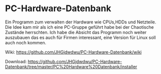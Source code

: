 # PC-Hardware-Datenbank
Ein Programm zum verwalten der Hardware wie CPUs,HDDs und Netzteile. Die Idee kam mir als ich eine PC-Gruppe geführt habe bei der Chaotische Zustände herrschten. Ich habe die Absicht das Programm noch weiter auszubauen das es auch für Firmen interessant, eine Version für Linux soll auch noch kommen.

Wiki: https://github.com/JHGjdwdwu/PC-Hardware-Datenbank/wiki

Download: https://github.com/JHGjdwdwu/PC-Hardware-Datenbank/tree/master/PC%20Hardware%20Datenbank/installer
